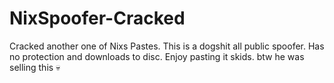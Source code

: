 # NixSpoofer-Cracked
Cracked another one of Nixs Pastes. This is a dogshit all public spoofer. Has no protection and downloads to disc. Enjoy pasting it skids. btw he was selling this :skull:

